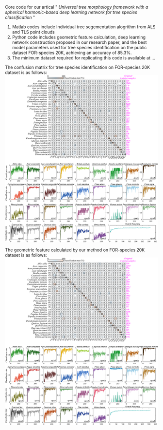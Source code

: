 
Core code for our artical "<em> Universal tree morphology framework with a spherical harmonic-based deep learning network for tree species classification </em>"
<ol>
  <li>Matlab codes include Individual tree segementation alogrithm from ALS and TLS point clouds</li>
  <li>Python code includes geometric feature calculation, deep learning network construction proposed in our research paper, and the best model parameters used for tree species identification on the public dataset FOR-species 20K, achieving an accuracy of 85.3%.</li>
  <li> The minimum dataset required for replicating this code is available at ... </li>
</ol>

The confusion matrix for tree species identification on FOR-species 20K dataset is as follows:
![](https://github.com/jk160804211/Universal-tree-morphology-framework/blob/main/text849.png)

The geometric feature calculated by our method on  FOR-species 20K dataset is as follows:
![](https://github.com/jk160804211/Universal-tree-morphology-framework/blob/main/text849.png)

